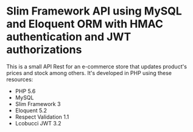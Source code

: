 # Slim Framework API using MySQL and Eloquent ORM with HMAC authentication and JWT authorizations

This is a small API Rest for an e-commerce store that updates product's prices and stock among others.
It's developed in PHP using these resources:

* PHP 5.6
* MySQL
* Slim Framework 3
* Eloquent 5.2
* Respect Validation 1.1
* Lcobucci JWT 3.2
